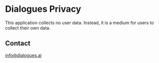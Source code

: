 # Dialogues Privacy

This application collects no user data. 
Instead, it is a medium for users to collect their own data.

## Contact

info@dialogues.ai
